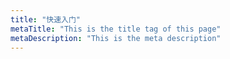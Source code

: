 ```yaml
---
title: "快速入门"
metaTitle: "This is the title tag of this page"
metaDescription: "This is the meta description"
---
```





